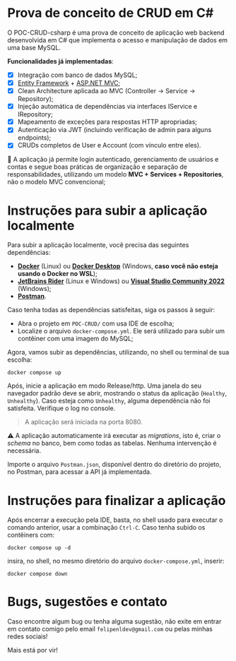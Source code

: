 # Prova de conceito de CRUD em C#

O POC-CRUD-csharp é uma prova de conceito de aplicação web backend desenvolvida em C# que implementa o acesso e manipulação de dados em uma base MySQL.

**Funcionalidades já implementadas**:

* [x] Integração com banco de dados MySQL;
* [x] [Entity Framework](https://learn.microsoft.com/en-us/ef/) + [ASP.NET MVC](https://dotnet.microsoft.com/en-us/apps/aspnet/mvc);
* [x] Clean Architecture aplicada ao MVC (Controller → Service → Repository);
* [x] Injeção automática de dependências via interfaces IService e IRepository;
* [x] Mapeamento de exceções para respostas HTTP apropriadas;
* [x] Autenticação via JWT (incluindo verificação de admin para alguns endpoints);
* [x] CRUDs completos de User e Account (com vínculo entre eles).

🔐 A aplicação já permite login autenticado, gerenciamento de usuários e contas e segue boas práticas de organização e separação de responsabilidades, utilizando um modelo **MVC + Services + Repositories**, não o modelo MVC convencional;

# Instruções para subir a aplicação localmente

Para subir a aplicação localmente, você precisa das seguintes dependências:

* [**Docker**](https://docs.docker.com/engine/install/) (Linux) ou [**Docker Desktop**](https://docs.docker.com/desktop/setup/install/windows-install/) (Windows, **caso você não esteja usando o Docker no WSL**);
* [**JetBrains Rider**](https://www.jetbrains.com/rider/) (Linux e Windows) ou [**Visual Studio Community 2022**](https://visualstudio.microsoft.com/pt-br/vs/community/) (Windows);
* [**Postman**](https://www.postman.com/downloads/).

Caso tenha todas as dependências satisfeitas, siga os passos à seguir:

* Abra o projeto em `POC-CRUD/` com usa IDE de escolha;
* Localize o arquivo `docker-compose.yml`. Ele será utilizado para subir um contêiner com uma imagem do MySQL;

Agora, vamos subir as dependências, utilizando, no shell ou terminal de sua escolha:

```shell
docker compose up
```

Após, inicie a aplicação em modo Release/http. Uma janela do seu navegador padrão deve se abrir, mostrando o status da aplicação (`Healthy`, `Unhealthy`). Caso esteja como `Unhealthy`, alguma dependência não foi satisfeita. Verifique o log no console.

> A aplicação será iniciada na porta 8080.

:warning: A aplicação automaticamente irá executar as *migrations*, isto é, criar o *schema* no banco, bem como todas as tabelas. Nenhuma intervenção é necessária.

Importe o arquivo `Postman.json`, disponível dentro do diretório do projeto, no Postman, para acessar a API já implementada.

# Instruções para finalizar a aplicação

Após encerrar a execução pela IDE, basta, no shell usado para executar o comando anterior, usar a combinação `Ctrl-C`. Caso tenha subido os contêiners com:

```shell
docker compose up -d
``` 

insira, no shell, no mesmo diretório do arquivo `docker-compose.yml`, inserir:

```shell
docker compose down
``` 

# Bugs, sugestões e contato

Caso encontre algum bug ou tenha alguma sugestão, não exite em entrar em contato comigo pelo email `felipenldev@gmail.com` ou
pelas minhas redes sociais!

Mais está por vir!
